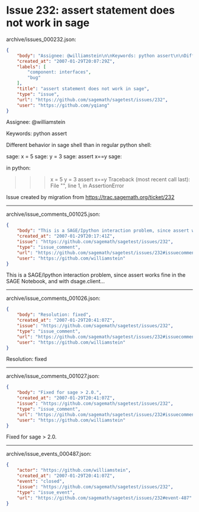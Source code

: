# Issue 232: assert statement does not work in sage

archive/issues_000232.json:
```json
{
    "body": "Assignee: @williamstein\n\nKeywords: python assert\n\nDifferent behavior in sage shell than in regular python shell:\n\nsage: x = 5\nsage: y = 3\nsage: assert x==y\nsage:\n\nin python:\n>>> x = 5\n>>> y = 3\n>>> assert x==y\nTraceback (most recent call last):\n  File \"<stdin>\", line 1, in <module>\nAssertionError\n>>>\n\nIssue created by migration from https://trac.sagemath.org/ticket/232\n\n",
    "created_at": "2007-01-29T20:07:29Z",
    "labels": [
        "component: interfaces",
        "bug"
    ],
    "title": "assert statement does not work in sage",
    "type": "issue",
    "url": "https://github.com/sagemath/sagetest/issues/232",
    "user": "https://github.com/yqiang"
}
```
Assignee: @williamstein

Keywords: python assert

Different behavior in sage shell than in regular python shell:

sage: x = 5
sage: y = 3
sage: assert x==y
sage:

in python:
>>> x = 5
>>> y = 3
>>> assert x==y
Traceback (most recent call last):
  File "<stdin>", line 1, in <module>
AssertionError
>>>

Issue created by migration from https://trac.sagemath.org/ticket/232





---

archive/issue_comments_001025.json:
```json
{
    "body": "This is a SAGE/Ipython interaction problem, since assert works fine in the SAGE Notebook, and with dsage.client...",
    "created_at": "2007-01-29T20:17:41Z",
    "issue": "https://github.com/sagemath/sagetest/issues/232",
    "type": "issue_comment",
    "url": "https://github.com/sagemath/sagetest/issues/232#issuecomment-1025",
    "user": "https://github.com/williamstein"
}
```

This is a SAGE/Ipython interaction problem, since assert works fine in the SAGE Notebook, and with dsage.client...



---

archive/issue_comments_001026.json:
```json
{
    "body": "Resolution: fixed",
    "created_at": "2007-01-29T20:41:07Z",
    "issue": "https://github.com/sagemath/sagetest/issues/232",
    "type": "issue_comment",
    "url": "https://github.com/sagemath/sagetest/issues/232#issuecomment-1026",
    "user": "https://github.com/williamstein"
}
```

Resolution: fixed



---

archive/issue_comments_001027.json:
```json
{
    "body": "Fixed for sage > 2.0.",
    "created_at": "2007-01-29T20:41:07Z",
    "issue": "https://github.com/sagemath/sagetest/issues/232",
    "type": "issue_comment",
    "url": "https://github.com/sagemath/sagetest/issues/232#issuecomment-1027",
    "user": "https://github.com/williamstein"
}
```

Fixed for sage > 2.0.



---

archive/issue_events_000487.json:
```json
{
    "actor": "https://github.com/williamstein",
    "created_at": "2007-01-29T20:41:07Z",
    "event": "closed",
    "issue": "https://github.com/sagemath/sagetest/issues/232",
    "type": "issue_event",
    "url": "https://github.com/sagemath/sagetest/issues/232#event-487"
}
```
